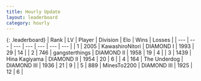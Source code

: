 ```yaml
---
title: Hourly Update
layout: leaderboard
category: hourly
---
```


{: .leaderboard}
| Rank | LV | Player | Division | Elo | Wins | Losses |
| --- | --- | --- | --- | --- | --- | --- |
| <span data-change="0">1</span> | 2005 | <span title="ID: 164871">KawashiroNitori</span> | DIAMOND I | <span data-change="31">1993</span> | <span data-change="6">29</span> | <span data-change="2">14</span> |
| <span data-change="0">2</span> | 746 | <span title="ID: 92077">gangsterthings</span> | DIAMOND II | <span data-change="0">1958</span> | <span data-change="0">19</span> | <span data-change="0">4</span> |
| <span data-change="0">3</span> | 1439 | <span title="ID: 315148">Hina Kagiyama</span> | DIAMOND II | <span data-change="8">1954</span> | <span data-change="1">20</span> | <span data-change="0">6</span> |
| <span data-change="0">4</span> | 164 | <span title="ID: 514789">The Underdog</span> | DIAMOND III | <span data-change="10">1936</span> | <span data-change="1">21</span> | <span data-change="0">9</span> |
| <span data-change="0">5</span> | 889 | <span title="ID: 353063">MinesTo2200</span> | DIAMOND III | <span data-change="0">1925</span> | <span data-change="0">12</span> | <span data-change="0">6</span> |